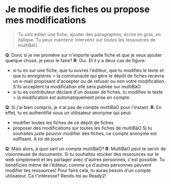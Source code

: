 # Je modifie des fiches ou propose mes modifications

> Tu sais éditer une fiche, ajouter des paragraphes, écrire en gras, en italique. Tu peux maintenir intervenir sur *toutes* les ressources de multiBàO.

**Q**: Donc si je me promène sur n'importe quelle fiche et que je veux ajouter quelque chose, je peux le faire?
**R**: Oui. Et il y a deux cas de figure:
 * si tu es sur une fiche, que tu ouvres l'éditeur, que tu modifies le texte et que tu enregistres > la communauté qui gère le dépôt de fiches recevra un e-mail proposant d'accepter ou de refuser ou non votre modification. S'ils acceptent ta modification elle sera publiée sur multiBàO.
 * si tu es contributeur déclaré d'un dossier de fiches, tu modifies le texte > la modification est automatiquement prise en compte. 
 
**Q**: Si j'ai bien compris, je n'ai pas de compte multiBàO pour l'instant.
**R**: En effet, tu es authentifié sous un utilisateur anonyme qui peut: 
 * modifier toutes les fiches de ce dépôt de fiches
 * proposer des modifications sur toutes les fiches de multiBàO
Si tu souhaites juste pouvoir modifier des fiches, ce compte anonyme est suffisant. A toi de jouer!

**Q**: Mais alors, à quoi sert un compte multiBàO?
**R**: MultiBàO peut te servir de visionneuse de documents. Si tu souhaites stocker des ressources sur le web simplement et les partager avec d'autres personnes, c'est possible. Tu bénéficies même de l'éditeur, comme ça d'autres personnes peuvent modifier tes ressources!
Pour faire cela, tu auras besoin d'un compte utilisateur. Ca t'intéresse? Rends-toi au Ready2!
